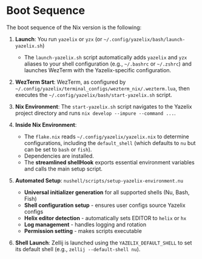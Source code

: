 # Boot Sequence

The boot sequence of the Nix version is the following:

1. **Launch**: You run `yazelix` or `yzx` (or `~/.config/yazelix/bash/launch-yazelix.sh`)
   - The `launch-yazelix.sh` script automatically adds `yazelix` and `yzx` aliases to your shell configuration (e.g., `~/.bashrc` or `~/.zshrc`) and launches WezTerm with the Yazelix-specific configuration.

2. **WezTerm Start**: WezTerm, as configured by `~/.config/yazelix/terminal_configs/wezterm_nix/.wezterm.lua`, then executes the `~/.config/yazelix/bash/start-yazelix.sh` script.

3. **Nix Environment**: The `start-yazelix.sh` script navigates to the Yazelix project directory and runs `nix develop --impure --command ...`.

4. **Inside Nix Environment**:
   - The `flake.nix` reads `~/.config/yazelix/yazelix.nix` to determine configurations, including the `default_shell` (which defaults to `nu` but can be set to `bash` or `fish`).
   - Dependencies are installed.
   - The **streamlined shellHook** exports essential environment variables and calls the main setup script.
   
5. **Automated Setup**: `nushell/scripts/setup-yazelix-environment.nu`
   - **Universal initializer generation** for all supported shells (Nu, Bash, Fish)
   - **Shell configuration setup** - ensures user configs source Yazelix configs
   - **Helix editor detection** - automatically sets EDITOR to `helix` or `hx`
   - **Log management** - handles logging and rotation
   - **Permission setting** - makes scripts executable
   
6. **Shell Launch**: Zellij is launched using the `YAZELIX_DEFAULT_SHELL` to set its default shell (e.g., `zellij --default-shell nu`). 